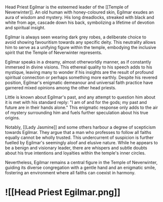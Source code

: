 Head Priest Egilmar is the esteemed leader of the [[Temple of Neverwinter]]. An old human with honey-coloured skin, Egilmar exudes an aura of wisdom and mystery. His long dreadlocks, streaked with black and white from age, cascade down his back, symbolizing a lifetime of devotion and spiritual insight.

Egilmar is always seen wearing dark grey robes, a deliberate choice to avoid showing favouritism towards any specific deity. This neutrality allows him to serve as a unifying figure within the temple, embodying the inclusive spirit that the Temple of Neverwinter represents.

Egilmar speaks in a dreamy, almost otherworldly manner, as if constantly immersed in divine visions. This ethereal quality to his speech adds to his mystique, leaving many to wonder if his insights are the result of profound spiritual connection or perhaps something more earthly. Despite his revered position, Egilmar's enigmatic demeanour and universal faith practice have garnered mixed opinions among the other head priests.

Little is known about Egilmar's past, and any attempt to question him about it is met with his standard reply: "I am of and for the gods; my past and future are in their hands alone." This enigmatic response only adds to the air of mystery surrounding him and fuels further speculation about his true origins.

Notably, [[Lady Jasmine]] and some others harbour a degree of scepticism towards Egilmar. They argue that a man who professes to follow all faiths equally cannot be wholly trusted. This undercurrent of suspicion is further fuelled by Egilmar's seemingly aloof and elusive nature. While he appears to be a benign and visionary leader, there are whispers and subtle doubts about his true intentions and loyalties within the temple's inner circles.

Nevertheless, Egilmar remains a central figure in the Temple of Neverwinter, guiding its diverse congregation with a gentle hand and an enigmatic smile, fostering an environment where all faiths can coexist in harmony.
# ![[Head Priest Egilmar.png]]